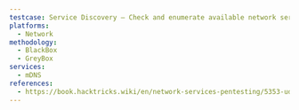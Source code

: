 ```yaml
---
testcase: Service Discovery – Check and enumerate available network services using DNS Service Discovery (DNS-SD) by querying PTR records for _services._dns-sd._udp.local, _http._tcp.local, etc., and inspect returned SRV/TXT/A records for each advertised service
platforms: 
  - Network
methodology: 
  - BlackBox
  - GreyBox
services:
  - mDNS
references:
  - https://book.hacktricks.wiki/en/network-services-pentesting/5353-udp-multicast-dns-mdns.html
---
```

